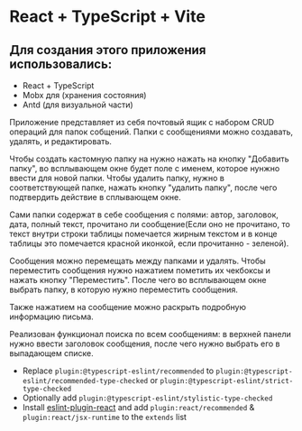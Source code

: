 # React + TypeScript + Vite

## Для создания этого приложения использовались:
- React + TypeScript
- Mobx для (хранения состояния)
- Antd (для визуальной части)

Приложение представляет из себя почтовый ящик с набором CRUD операций для папок собщений.
Папки с сообщениями можно создавать, удалять, и редактировать.

Чтобы создать кастомную папку на нужно нажать на кнопку "Добавить папку", во всплывающем окне
будет поле с именем, которое нунжно ввести для новой папки.
Чтобы удалить папку, нужно в соответствующей папке, нажать кнопку "удалить папку",
после чего подтвердить действие в сплывающем окне.

Сами папки содержат в себе сообщения с полями: автор, заголовок, дата, полный текст, 
прочитано ли сообщение(Если оно не прочитано, то текст внутри строки таблицы помечается жирным текстом 
и в конце таблицы это помечается красной иконкой, если прочитанно - зеленой).

Сообщения можно перемещать между папками и удалять. 
Чтобы переместить сообщения нужно нажатием пометить их чекбоксы и нажать кнопку "Переместить". 
После чего во всплывающем окне выбрать папку, в которую нужно переместить сообщения.

Также нажатием на сообщение можно раскрыть подробную информацию письма.

Реализован функционал поиска по всем сообщениям: в верхней панели нужно ввести заголовок сообщения, 
после чего нужно выбрать его в выпадающем списке.

- Replace `plugin:@typescript-eslint/recommended` to `plugin:@typescript-eslint/recommended-type-checked` or `plugin:@typescript-eslint/strict-type-checked`
- Optionally add `plugin:@typescript-eslint/stylistic-type-checked`
- Install [eslint-plugin-react](https://github.com/jsx-eslint/eslint-plugin-react) and add `plugin:react/recommended` & `plugin:react/jsx-runtime` to the `extends` list
